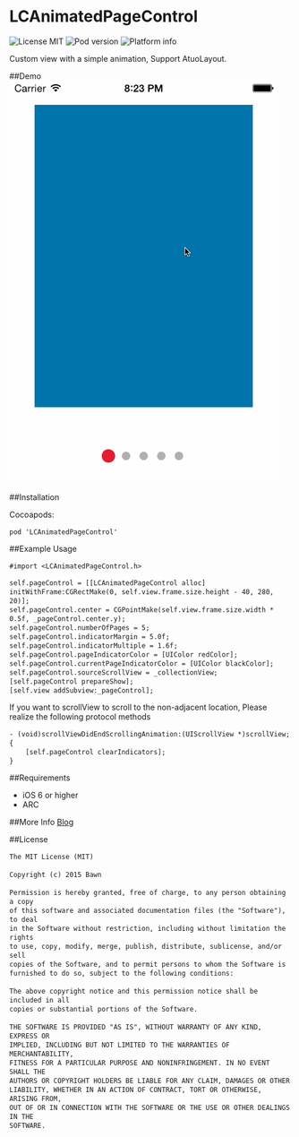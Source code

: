 # LCAnimatedPageControl

![License MIT](https://img.shields.io/dub/l/vibe-d.svg)
![Pod version](http://img.shields.io/cocoapods/v/LCAnimatedPageControl.svg?style=flat)
![Platform info](http://img.shields.io/cocoapods/p/LCAnimatedPageControl.svg?style=flat)


Custom view with a simple animation, Support AtuoLayout.

##Demo
![1](demo.gif)

##Installation

Cocoapods:
```
pod 'LCAnimatedPageControl'
```

##Example Usage
```
#import <LCAnimatedPageControl.h>
```
```
self.pageControl = [[LCAnimatedPageControl alloc] initWithFrame:CGRectMake(0, self.view.frame.size.height - 40, 280, 20)];
self.pageControl.center = CGPointMake(self.view.frame.size.width * 0.5f, _pageControl.center.y);
self.pageControl.numberOfPages = 5;
self.pageControl.indicatorMargin = 5.0f;
self.pageControl.indicatorMultiple = 1.6f;
self.pageControl.pageIndicatorColor = [UIColor redColor];
self.pageControl.currentPageIndicatorColor = [UIColor blackColor];
self.pageControl.sourceScrollView = _collectionView;
[self.pageControl prepareShow];
[self.view addSubview:_pageControl];
```

If you want to scrollView to scroll to the non-adjacent location, Please realize the following protocol methods

```
- (void)scrollViewDidEndScrollingAnimation:(UIScrollView *)scrollView;{
    [self.pageControl clearIndicators];
}
```

##Requirements
* iOS 6 or higher
* ARC

##More Info
[Blog](http://bawn.github.io/ios/uipagecontrol/2015/06/16/LCAnimatedPageControl.html)

##License
```
The MIT License (MIT)

Copyright (c) 2015 Bawn

Permission is hereby granted, free of charge, to any person obtaining a copy
of this software and associated documentation files (the "Software"), to deal
in the Software without restriction, including without limitation the rights
to use, copy, modify, merge, publish, distribute, sublicense, and/or sell
copies of the Software, and to permit persons to whom the Software is
furnished to do so, subject to the following conditions:

The above copyright notice and this permission notice shall be included in all
copies or substantial portions of the Software.

THE SOFTWARE IS PROVIDED "AS IS", WITHOUT WARRANTY OF ANY KIND, EXPRESS OR
IMPLIED, INCLUDING BUT NOT LIMITED TO THE WARRANTIES OF MERCHANTABILITY,
FITNESS FOR A PARTICULAR PURPOSE AND NONINFRINGEMENT. IN NO EVENT SHALL THE
AUTHORS OR COPYRIGHT HOLDERS BE LIABLE FOR ANY CLAIM, DAMAGES OR OTHER
LIABILITY, WHETHER IN AN ACTION OF CONTRACT, TORT OR OTHERWISE, ARISING FROM,
OUT OF OR IN CONNECTION WITH THE SOFTWARE OR THE USE OR OTHER DEALINGS IN THE
SOFTWARE.

```
